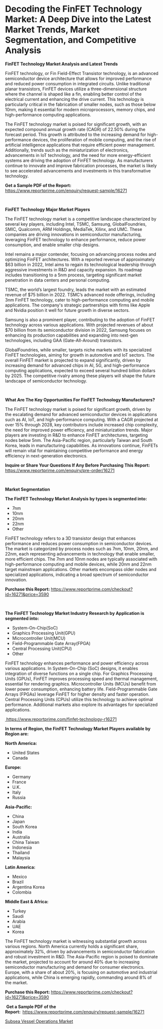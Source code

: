 <p><h1>Decoding the FinFET Technology Market: A Deep Dive into the Latest Market Trends, Market Segmentation, and Competitive Analysis</h1></p><p><strong>FinFET Technology Market Analysis and Latest Trends</strong></p>
<p><p>FinFET technology, or Fin Field-Effect Transistor technology, is an advanced semiconductor device architecture that allows for improved performance and reduced power consumption in integrated circuits. Unlike traditional planar transistors, FinFET devices utilize a three-dimensional structure where the channel is shaped like a fin, enabling better control of the electrical current and enhancing the drive current. This technology is particularly critical in the fabrication of smaller nodes, such as those below 10nm, making it essential for modern microprocessors, memory chips, and high-performance computing applications.</p><p>The FinFET technology market is poised for significant growth, with an expected compound annual growth rate (CAGR) of 22.50% during the forecast period. This growth is attributed to the increasing demand for high-performance devices, the proliferation of mobile computing, and the rise of artificial intelligence applications that require efficient power management. Additionally, trends such as the miniaturization of electronics, advancements in IoT technology, and the need for more energy-efficient systems are driving the adoption of FinFET technology. As manufacturers continue to innovate and improve fabrication processes, the market is likely to see accelerated advancements and investments in this transformative technology.</p></p>
<p><strong>Get a Sample PDF of the Report:&nbsp;</strong> <a href="https://www.reportprime.com/enquiry/request-sample/16271?utm_campaign=3317&utm_medium=2&utm_source=Github&utm_content=ia&utm_term=20032025&utm_id=finfet-technology">https://www.reportprime.com/enquiry/request-sample/16271</a></p>
<p>&nbsp;</p>
<p><strong>FinFET Technology Major Market Players</strong></p>
<p><p>The FinFET technology market is a competitive landscape characterized by several key players, including Intel, TSMC, Samsung, GlobalFoundries, SMIC, Qualcomm, ARM Holdings, MediaTek, Xilinx, and UMC. These companies are driving innovations in semiconductor manufacturing, leveraging FinFET technology to enhance performance, reduce power consumption, and enable smaller chip designs.</p><p>Intel remains a major contender, focusing on advancing process nodes and optimizing FinFET architectures. With a reported revenue of approximately $63 billion in 2022, Intel aims to regain its technological leadership through aggressive investments in R&D and capacity expansion. Its roadmap includes transitioning to a 5nm process, targeting significant market penetration in data centers and personal computing.</p><p>TSMC, the world’s largest foundry, leads the market with an estimated revenue of $75 billion in 2022. TSMC’s advanced node offerings, including 3nm FinFET technology, cater to high-performance computing and mobile applications. The company's strategic partnerships with firms like Apple and Nvidia position it well for future growth in diverse sectors.</p><p>Samsung is also a prominent player, contributing to the adoption of FinFET technology across various applications. With projected revenues of about $70 billion from its semiconductor division in 2022, Samsung focuses on enhancing its production capabilities and expanding into next-gen technologies, including GAA (Gate-All-Around) transistors.</p><p>GlobalFoundries, while smaller, targets niche markets with its specialized FinFET technologies, aiming for growth in automotive and IoT sectors. The overall FinFET market is projected to expand significantly, driven by increasing demand for advanced chips in AI, 5G, and high-performance computing applications, expected to exceed several hundred billion dollars by 2025. The competitive rivalry among these players will shape the future landscape of semiconductor technology.</p></p>
<p>&nbsp;</p>
<p><strong>What Are The Key Opportunities For FinFET Technology Manufacturers?</strong></p>
<p><p>The FinFET technology market is poised for significant growth, driven by the escalating demand for advanced semiconductor devices in applications such as AI, IoT, and high-performance computing. With a CAGR projected at over 15% through 2028, key contributors include increased chip complexity, the need for improved power efficiency, and miniaturization trends. Major players are investing in R&D to enhance FinFET architectures, targeting nodes below 5nm. The Asia-Pacific region, particularly Taiwan and South Korea, leads in manufacturing capabilities. As innovations continue, FinFETs will remain vital for maintaining competitive performance and energy efficiency in next-generation electronics.</p></p>
<p><strong>Inquire or Share Your Questions If Any Before Purchasing This Report:</strong> <a href="https://www.reportprime.com/enquiry/pre-order/16271?utm_campaign=3317&utm_medium=2&utm_source=Github&utm_content=ia&utm_term=20032025&utm_id=finfet-technology">https://www.reportprime.com/enquiry/pre-order/16271</a></p>
<p>&nbsp;</p>
<p><strong>Market Segmentation</strong></p>
<p><strong>The FinFET Technology Market Analysis by types is segmented into:</strong></p>
<p><ul><li>7nm</li><li>10nm</li><li>20nm</li><li>22nm</li><li>Other</li></ul></p>
<p><p>FinFET technology refers to a 3D transistor design that enhances performance and reduces power consumption in semiconductor devices. The market is categorized by process nodes such as 7nm, 10nm, 20nm, and 22nm, each representing advancements in technology that enable smaller, more efficient chips. The 7nm and 10nm nodes are typically associated with high-performance computing and mobile devices, while 20nm and 22nm target mainstream applications. Other markets encompass older nodes and specialized applications, indicating a broad spectrum of semiconductor innovation.</p></p>
<p><strong>Purchase this Report:&nbsp;</strong><a href="https://www.reportprime.com/checkout?id=16271&price=3590&utm_campaign=3317&utm_medium=2&utm_source=Github&utm_content=ia&utm_term=20032025&utm_id=finfet-technology">https://www.reportprime.com/checkout?id=16271&price=3590</a></p>
<p>&nbsp;</p>
<p><strong>The FinFET Technology Market Industry Research by Application is segmented into:</strong></p>
<p><ul><li>System-On-Chip(SoC)</li><li>Graphics Processing Unit(GPU)</li><li>Microcontroller Unit(MCU)</li><li>Field-Programmable Gate Array(FPGA)</li><li>Central Processing Unit(CPU)</li><li>Other</li></ul></p>
<p><p>FinFET technology enhances performance and power efficiency across various applications. In System-On-Chip (SoC) designs, it enables integration of diverse functions on a single chip. For Graphics Processing Units (GPUs), FinFET improves processing speed and thermal management, essential for rendering graphics. Microcontroller Units (MCUs) benefit from lower power consumption, enhancing battery life. Field-Programmable Gate Arrays (FPGAs) leverage FinFET for higher density and faster operation. Central Processing Units (CPUs) utilize this technology to achieve optimal performance. Additional markets also explore its advantages for specialized applications.</p></p>
<p><a href="https://www.reportprime.com/finfet-technology-r16271?utm_campaign=3317&utm_medium=2&utm_source=Github&utm_content=ia&utm_term=20032025&utm_id=finfet-technology">&nbsp;https://www.reportprime.com/finfet-technology-r16271</a></p>
<p><strong>In terms of Region, the FinFET Technology Market Players available by Region are:</strong></p>
<p>
    <p> <strong> North America: </strong>
        <ul>
            <li>United States</li>
            <li>Canada</li>
        </ul>
        </p> 
    <p> <strong> Europe: </strong>
        <ul>
            <li>Germany</li>
            <li>France</li>
            <li>U.K.</li>
            <li>Italy</li>
            <li>Russia</li>
        </ul>
        </p> 
    <p> <strong> Asia-Pacific: </strong>
        <ul>
            <li>China</li>
            <li>Japan</li>
            <li>South Korea</li>
            <li>India</li>
            <li>Australia</li>
            <li>China Taiwan</li>
            <li>Indonesia</li>
            <li>Thailand</li>
            <li>Malaysia</li>
        </ul>
        </p> 
    <p> <strong> Latin America: </strong>
        <ul>
            <li>Mexico</li>
            <li>Brazil</li>
            <li>Argentina Korea</li>
            <li>Colombia</li>
        </ul>
        </p> 
    <p> <strong> Middle East & Africa: </strong>
        <ul>
            <li>Turkey</li>
            <li>Saudi</li>
            <li>Arabia</li>
            <li>UAE</li>
            <li>Korea</li>
        </ul>
    </p>
    </p>
<p><p>The FinFET technology market is witnessing substantial growth across various regions. North America currently holds a significant share, approximately 32%, driven by advancements in semiconductor fabrication and robust investment in R&D. The Asia-Pacific region is poised to dominate the market, projected to account for around 40% due to increasing semiconductor manufacturing and demand for consumer electronics. Europe, with a share of about 20%, is focusing on automotive and industrial applications, while China is emerging rapidly, commanding around 8% of the market.</p></p>
<p><strong>Purchase this Report: </strong><a href="https://www.reportprime.com/checkout?id=16271&price=3590&utm_campaign=3317&utm_medium=2&utm_source=Github&utm_content=ia&utm_term=20032025&utm_id=finfet-technology">https://www.reportprime.com/checkout?id=16271&price=3590</a></p>
<p>&nbsp;<strong>Get a Sample PDF of the Report:&nbsp;&nbsp;</strong><a href="https://www.reportprime.com/enquiry/request-sample/16271?utm_campaign=3317&utm_medium=2&utm_source=Github&utm_content=ia&utm_term=20032025&utm_id=finfet-technology">https://www.reportprime.com/enquiry/request-sample/16271</a></p>
<p><strong></strong></p>
<p><p><a href="https://github.com/rigelciara0p/Market-Research-Report-List-1/blob/main/subsea-vessel-operations-market.md?utm_campaign=3317&utm_medium=2&utm_source=Github&utm_content=ia&utm_term=20032025&utm_id=finfet-technology">Subsea Vessel Operations Market</a></p></p>